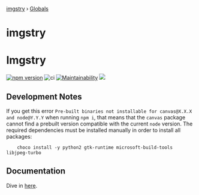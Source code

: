 [imgstry](README.md) › [Globals](globals.md)

# imgstry

Imgstry
=======

[![npm version](https://badge.fury.io/js/imgstry.svg)](https://badge.fury.io/js/imgstry)
![ci](https://github.com/visual-cortex/imgstry/workflows/ci/badge.svg)
[![Maintainability](https://api.codeclimate.com/v1/badges/58e446d2b05ef9317064/maintainability)](https://codeclimate.com/github/visual-cortex/imgstry/maintainability)
<a href="https://codeclimate.com/github/visual-cortex/imgstry/test_coverage"><img src="https://api.codeclimate.com/v1/badges/58e446d2b05ef9317064/test_coverage" /></a>

Development Notes
-----------------

If you get this error `Pre-built binaries not installable for canvas@X.X.X and node@Y.Y.Y` when running `npm i`, that means that the `canvas` package cannot find a prebuilt version compatible with the current `node` version. The required dependencies must be installed manually in order to install all packages:

```
    choco install -y python2 gtk-runtime microsoft-build-tools libjpeg-turbo
```

Documentation
-------------

Dive in [here](docs/globals.md).
